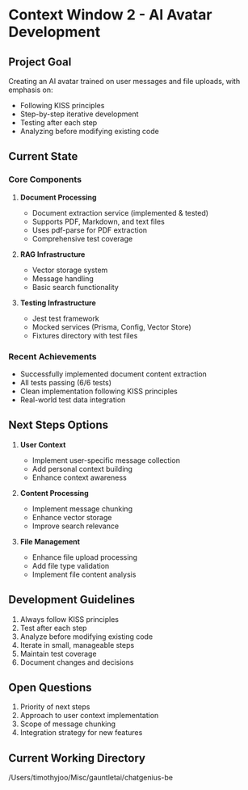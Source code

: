 # Context Window 2 - AI Avatar Development

## Project Goal
Creating an AI avatar trained on user messages and file uploads, with emphasis on:
- Following KISS principles
- Step-by-step iterative development
- Testing after each step
- Analyzing before modifying existing code

## Current State

### Core Components
1. **Document Processing**
   - Document extraction service (implemented & tested)
   - Supports PDF, Markdown, and text files
   - Uses pdf-parse for PDF extraction
   - Comprehensive test coverage

2. **RAG Infrastructure**
   - Vector storage system
   - Message handling
   - Basic search functionality

3. **Testing Infrastructure**
   - Jest test framework
   - Mocked services (Prisma, Config, Vector Store)
   - Fixtures directory with test files

### Recent Achievements
- Successfully implemented document content extraction
- All tests passing (6/6 tests)
- Clean implementation following KISS principles
- Real-world test data integration

## Next Steps Options
1. **User Context**
   - Implement user-specific message collection
   - Add personal context building
   - Enhance context awareness

2. **Content Processing**
   - Implement message chunking
   - Enhance vector storage
   - Improve search relevance

3. **File Management**
   - Enhance file upload processing
   - Add file type validation
   - Implement file content analysis

## Development Guidelines
1. Always follow KISS principles
2. Test after each step
3. Analyze before modifying existing code
4. Iterate in small, manageable steps
5. Maintain test coverage
6. Document changes and decisions

## Open Questions
1. Priority of next steps
2. Approach to user context implementation
3. Scope of message chunking
4. Integration strategy for new features

## Current Working Directory
/Users/timothyjoo/Misc/gauntletai/chatgenius-be 